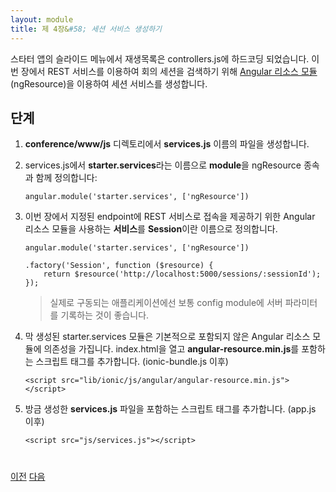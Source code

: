 ```yaml
---
layout: module
title: 제 4장&#58; 세션 서비스 생성하기
---
```


<!--
In the sidemenu starter app, the playlists are hardcoded in controllers.js. In this module, you create a Session service that uses the [Angular resource module](https://docs.angularjs.org/api/ngResource/service/$resource) (ngResource) to retrieve the conference sessions using REST services. 

## Steps

1. In the **conference/www/js** directory, create a file named **services.js**

1. In services.js, define a **module** named **starter.services** with a dependency on ngResource:

    ```
    angular.module('starter.services', ['ngResource'])
    ```

1. In that module, define a **service** named **Session** that uses the Angular resource module to provide access to the REST services at the specified endpoint:

    ```
    angular.module('starter.services', ['ngResource'])
    
    .factory('Session', function ($resource) {
        return $resource('http://localhost:5000/sessions/:sessionId');
    });
    ```
    
    > In a real-life application, you would typically externalize the server parameters in a config module.

1. The starter.services module you just created has a dependency on the Angular resource module which is
 not included by default. Open index.html and add a script tag to include **angular-resource.min.js** (right after 
 ionic-bundle.js):

    ```
    <script src="lib/ionic/js/angular/angular-resource.min.js"></script>
    ```

1. Add a script tag to include the **services.js** file you just created (right after app.js):

    ```
    <script src="js/services.js"></script>
    ```
-->

스타터 앱의 슬라이드 메뉴에서 재생목록은 controllers.js에 하드코딩 되었습니다.
이번 장에서 REST 서비스를 이용하여 회의 세션을 검색하기 위해 [Angular 리소스 모듈](https://docs.angularjs.org/api/ngResource/service/$resource) (ngResource)을 이용하여 세션 서비스를 생성합니다.

## 단계

1. **conference/www/js** 디렉토리에서 **services.js** 이름의 파일을 생성합니다.

1. services.js에서 **starter.services**라는 이름으로 **module**을 ngResource 종속과 함께 정의합니다:

    ```
    angular.module('starter.services', ['ngResource'])
    ```

1. 이번 장에서 지정된 endpoint에 REST 서비스로 접속을 제공하기 위한 Angular 리소스 모듈을 사용하는 **서비스**를 **Session**이란 이름으로 정의합니다.

    ```
    angular.module('starter.services', ['ngResource'])
    
    .factory('Session', function ($resource) {
        return $resource('http://localhost:5000/sessions/:sessionId');
    });
    ```

    > 실제로 구동되는 애플리케이션에선 보통 config module에 서버 파라미터를 기록하는 것이 좋습니다.

1. 막 생성된 starter.services 모듈은 기본적으로 포함되지 않은 Angular 리소스 모듈에 의존성을 가집니다. index.html을 열고 **angular-resource.min.js**를 포함하는 스크립트 태그를 추가합니다. (ionic-bundle.js 이후)

    ```
    <script src="lib/ionic/js/angular/angular-resource.min.js"></script>
    ```

1. 방금 생성한 **services.js** 파일을 포함하는 스크립트 태그를 추가합니다. (app.js 이후)

    ```
    <script src="js/services.js"></script>
    ```


<div class="row" style="margin-top:40px;">
<div class="col-sm-12">
<a href="create-ionic-application.html" class="btn btn-default"><i class="glyphicon glyphicon-chevron-left"></i> 
이전</a>
<a href="create-angular-controller.html" class="btn btn-default pull-right">다음 <i class="glyphicon 
glyphicon-chevron-right"></i></a>
</div>
</div>


